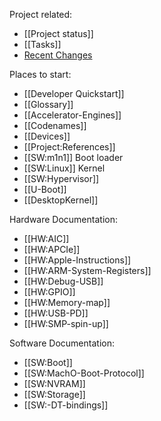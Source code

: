 Project related:
* [[Project status]]
* [[Tasks]]
* [Recent Changes](https://github.com/AsahiLinux/docs/wiki/_history)

Places to start:
* [[Developer Quickstart]]
* [[Glossary]]
* [[Accelerator-Engines]]
* [[Codenames]]
* [[Devices]]
* [[Project:References]]
* [[SW:m1n1]] Boot loader
* [[SW:Linux]] Kernel
* [[SW:Hypervisor]]
* [[U-Boot]]
* [[DesktopKernel]]

Hardware Documentation:
* [[HW:AIC]]
* [[HW:APCIe]]
* [[HW:Apple-Instructions]]
* [[HW:ARM-System-Registers]]
* [[HW:Debug-USB]]
* [[HW:GPIO]]
* [[HW:Memory-map]]
* [[HW:USB-PD]]
* [[HW:SMP-spin-up]]

Software Documentation:
* [[SW:Boot]]
* [[SW:MachO-Boot-Protocol]]
* [[SW:NVRAM]]
* [[SW:Storage]]
* [[SW:-DT-bindings]]
